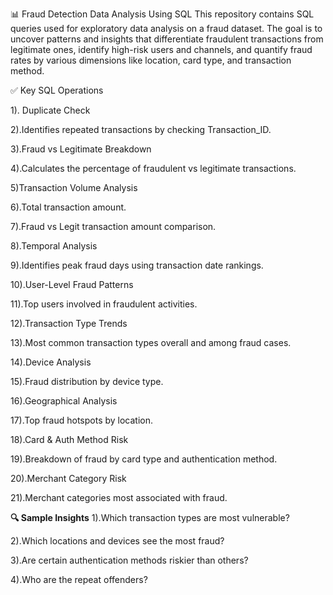 📊 Fraud Detection Data Analysis Using SQL
This repository contains SQL queries used for exploratory data analysis on a fraud dataset. The goal is to uncover patterns and insights that differentiate fraudulent transactions from legitimate ones, identify high-risk users and channels, and quantify fraud rates by various dimensions like location, card type, and transaction method.

✅ Key SQL Operations

1). Duplicate Check

2).Identifies repeated transactions by checking Transaction_ID.

3).Fraud vs Legitimate Breakdown

4).Calculates the percentage of fraudulent vs legitimate transactions.

5)Transaction Volume Analysis

6).Total transaction amount.

7).Fraud vs Legit transaction amount comparison.

8).Temporal Analysis

9).Identifies peak fraud days using transaction date rankings.

10).User-Level Fraud Patterns

11).Top users involved in fraudulent activities.

12).Transaction Type Trends

13).Most common transaction types overall and among fraud cases.

14).Device Analysis

15).Fraud distribution by device type.

16).Geographical Analysis

17).Top fraud hotspots by location.

18).Card & Auth Method Risk

19).Breakdown of fraud by card type and authentication method.

20).Merchant Category Risk

21).Merchant categories most associated with fraud.

**🔍 Sample Insights**
1).Which transaction types are most vulnerable?

2).Which locations and devices see the most fraud?

3).Are certain authentication methods riskier than others?

4).Who are the repeat offenders?
